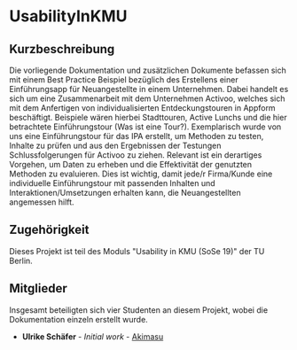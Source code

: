 # UsabilityInKMU

## Kurzbeschreibung

Die vorliegende Dokumentation und zusätzlichen Dokumente befassen sich mit einem Best Practice Beispiel bezüglich des Erstellens einer Einführungsapp für Neuangestellte in einem Unternehmen. Dabei handelt es sich um eine Zusammenarbeit mit dem Unternehmen Activoo, welches sich mit dem Anfertigen von individualisierten Entdeckungstouren in Appform beschäftigt. Beispiele wären hierbei Stadttouren, Active Lunchs und die hier betrachtete Einführungstour (Was ist eine Tour?). Exemplarisch wurde von uns eine Einführungstour für das IPA erstellt, um Methoden zu testen, Inhalte zu prüfen und aus den Ergebnissen der Testungen Schlussfolgerungen für Activoo zu ziehen. Relevant ist ein derartiges Vorgehen, um Daten zu erheben und die Effektivität der genutzten Methoden zu evaluieren. Dies ist wichtig, damit jede/r Firma/Kunde eine individuelle Einführungstour mit passenden Inhalten und Interaktionen/Umsetzungen erhalten kann, die Neuangestellten angemessen hilft.

## Zugehörigkeit

Dieses Projekt ist teil des Moduls "Usability in KMU (SoSe 19)" der TU Berlin.


## Mitglieder

Insgesamt beteiligten sich vier Studenten an diesem Projekt, wobei die Dokumentation einzeln erstellt wurde.

* **Ulrike Schäfer** - *Initial work* - [Akimasu](https://github.com/Akimasu)
